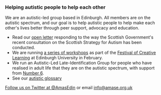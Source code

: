 ### Helping autistic people to help each other

We are an autistic-led group based in Edinburgh. All members are on the autistic spectrum, and our goal is to help autistic people to help make each other's lives better through peer support, advocacy and education.

* Read our [open letter](/openletter.html) responding to the way the Scottish Government's recent consultation on the Scottish Strategy for Autism has been conducted.
* We are running [a series of workshops](/workshops.html) as part of the [Festival of Creative Learning](http://www.festivalofcreativelearning.ed.ac.uk/) at Edinburgh University in February.
* We run an Autistic-Led Late-Identification Group for people who have realised in adult life that they are on the autistic spectrum, with support from [Number 6](http://www.number6.org.uk/).
* See our [autistic glossary](/glossary)

[Follow us on Twitter at @AmasEdin](https://twitter.com/AmasEdin)
or email info@amase.org.uk
